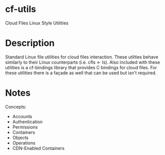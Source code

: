 cf-utils
========

Cloud Files Linux Style Utilities

Description
===========

Standard Linux file utilities for cloud files interaction.  These utilties
behave similarly to their Linux counterparts (i.e. cfls ← ls).  Also included
with these utilities is a cf-bindings library that provides C bindings for cloud
files.  For these utilities there is a façade as well that can be used but isn't
required.

Notes
=====

Concepts:

* Accounts
* Authentication
* Permissions
* Containers
* Objects
* Operations
* CDN-Enabled Containers
